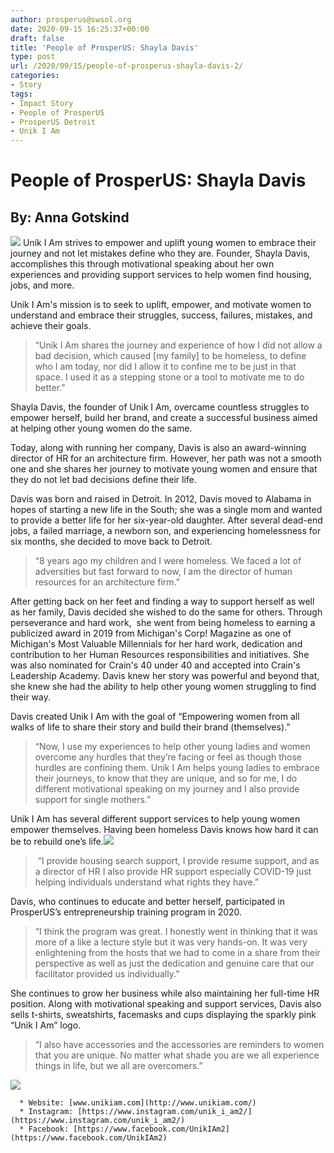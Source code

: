 ```yaml
---
author: prosperus@swsol.org
date: 2020-09-15 16:25:37+00:00
draft: false
title: 'People of ProsperUS: Shayla Davis'
type: post
url: /2020/09/15/people-of-prosperus-shayla-davis-2/
categories:
- Story
tags:
- Impact Story
- People of ProsperUS
- ProsperUS Detroit
- Unik I Am
---
```


# People of ProsperUS: Shayla Davis




## By: Anna Gotskind


![](http://www.prosperusdetroit.org/wp-content/uploads/2020/09/unik-300x264.jpg)
Unik I Am strives to empower and uplift young women to embrace their journey and not let mistakes define who they are. Founder, Shayla Davis, accomplishes this through motivational speaking about her own experiences and providing support services to help women find housing, jobs, and more.


Unik I Am's mission is to seek to uplift, empower, and motivate women to understand and embrace their struggles, success, failures, mistakes, and achieve their goals.


<blockquote>“Unik I Am shares the journey and experience of how I did not allow a bad decision, which caused [my family] to be homeless, to define who I am today, nor did I allow it to confine me to be just in that space. I used it as a stepping stone or a tool to motivate me to do better.”</blockquote>


Shayla Davis, the founder of Unik I Am, overcame countless struggles to empower herself, build her brand, and create a successful business aimed at helping other young women do the same. 

Today, along with running her company, Davis is also an award-winning director of HR for an architecture firm. However, her path was not a smooth one and she shares her journey to motivate young women and ensure that they do not let bad decisions define their life.

Davis was born and raised in Detroit. In 2012, Davis moved to Alabama in hopes of starting a new life in the South; she was a single mom and wanted to provide a better life for her six-year-old daughter. After several dead-end jobs, a failed marriage, a newborn son, and experiencing homelessness for six months, she decided to move back to Detroit. 


<blockquote>“8 years ago my children and I were homeless. We faced a lot of adversities but fast forward to now, I am the director of human resources for an architecture firm.”</blockquote>


After getting back on her feet and finding a way to support herself as well as her family, Davis decided she wished to do the same for others. Through perseverance and hard work,  she went from being homeless to earning a publicized award in 2019 from Michigan's Corp! Magazine as one of Michigan's Most Valuable Millennials for her hard work, dedication and contribution to her Human Resources responsibilities and initiatives. She was also nominated for Crain's 40 under 40 and accepted into Crain's Leadership Academy. Davis knew her story was powerful and beyond that, she knew she had the ability to help other young women struggling to find their way.

Davis created Unik I Am with the goal of “Empowering women from all walks of life to share their story and build their brand (themselves).” 


<blockquote>“Now, I use my experiences to help other young ladies and women overcome any hurdles that they’re facing or feel as though those hurdles are confining them. Unik I Am helps young ladies to embrace their journeys, to know that they are unique, and so for me, I do different motivational speaking on my journey and I also provide support for single mothers.”</blockquote>


Unik I Am has several different support services to help young women empower themselves. Having been homeless Davis knows how hard it can be to rebuild one’s life.![](http://www.prosperusdetroit.org/wp-content/uploads/2020/09/hoodie-300x300.png)



<blockquote> “I provide housing search support, I provide resume support, and as a director of HR I also provide HR support especially COVID-19 just helping individuals understand what rights they have.”
</blockquote>


Davis, who continues to educate and better herself, participated in ProsperUS’s entrepreneurship training program in 2020.


<blockquote>“I think the program was great. I honestly went in thinking that it was more of a like a lecture style but it was very hands-on. It was very enlightening from the hosts that we had to come in a share from their
perspective as well as just the dedication and genuine care that our facilitator provided us individually.”
</blockquote>


She continues to grow her business while also maintaining her full-time HR position. Along with motivational speaking and support services, Davis also sells t-shirts, sweatshirts, facemasks and cups displaying the sparkly pink “Unik I Am” logo.


<blockquote>
“I also have accessories and the accessories are reminders to women that you are unique. No matter what shade you are we all experience things in life, but we all are overcomers.”
</blockquote>


![](http://www.prosperusdetroit.org/wp-content/uploads/2020/09/uniklogo-e1600186775663-300x212.jpg)






 	  * Website: [www.unikiam.com](http://www.unikiam.com/)
 	  * Instagram: [https://www.instagram.com/unik_i_am2/](https://www.instagram.com/unik_i_am2/)
 	  * Facebook: [https://www.facebook.com/UnikIAm2](https://www.facebook.com/UnikIAm2)

